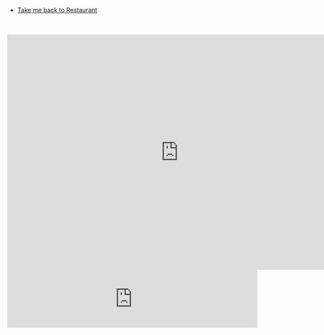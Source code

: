 <ul class="breadcrumb">
  <li><a href="https://anabalanuta.github.io/portuguese4you/restaurant.html">Take me back to Restaurant</a></li>
  </ul>
<br>
<br>
<iframe src="https://h5p.org/h5p/embed/169884" width="789" height="543" frameborder="0" allowfullscreen="allowfullscreen"></iframe><script src="https://h5p.org/sites/all/modules/h5p/library/js/h5p-resizer.js" charset="UTF-8"></script>
<br>
<iframe src="https://h5p.org/h5p/embed/169895" width="578" height="134" frameborder="0" allowfullscreen="allowfullscreen"></iframe><script src="https://h5p.org/sites/all/modules/h5p/library/js/h5p-resizer.js" charset="UTF-8"></script>
